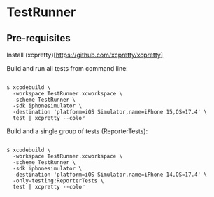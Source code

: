 # TestRunner

## Pre-requisites
Install (xcpretty)[https://github.com/xcpretty/xcpretty]


Build and run all tests from command line:

```

$ xcodebuild \
  -workspace TestRunner.xcworkspace \
  -scheme TestRunner \
  -sdk iphonesimulator \
  -destination 'platform=iOS Simulator,name=iPhone 15,OS=17.4' \
  test | xcpretty --color

```

Build and a single group of tests (ReporterTests):

```

$ xcodebuild \
  -workspace TestRunner.xcworkspace \
  -scheme TestRunner \
  -sdk iphonesimulator \
  -destination 'platform=iOS Simulator,name=iPhone 14,OS=17.4' \
  -only-testing:ReporterTests \
  test | xcpretty --color

```
